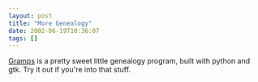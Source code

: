 ```yaml
---
layout: post
title: "More Genealogy"
date: 2002-06-19T10:36:07
tags: []
---
```


[Gramps][1] is a pretty sweet little genealogy program, built with python and gtk. Try it out if you're into that stuff.

   [1]: http://gramps.sourceforge.net/
